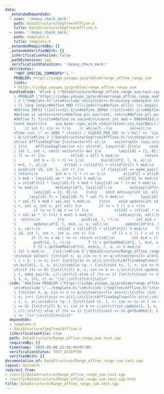 ```yaml
---
data:
  _extendedDependsOn:
  - icon: ':heavy_check_mark:'
    path: DataStructure/SegTree/Affline.h
    title: DataStructure/SegTree/Affline.h
  - icon: ':heavy_check_mark:'
    path: template.h
    title: template.h
  _extendedRequiredBy: []
  _extendedVerifiedWith: []
  _isVerificationFailed: false
  _pathExtension: cpp
  _verificationStatusIcon: ':heavy_check_mark:'
  attributes:
    '*NOT_SPECIAL_COMMENTS*': ''
    PROBLEM: https://judge.yosupo.jp/problem/range_affine_range_sum
    links:
    - https://judge.yosupo.jp/problem/range_affine_range_sum
  bundledCode: "#line 1 \"DataStructure/Range_affine_range_sum.test.cpp\"\n#define\
    \ PROBLEM \"https://judge.yosupo.jp/problem/range_affine_range_sum\"\n\n#line\
    \ 2 \"template.h\"\n\n#include <bits/stdc++.h>\nusing namespace std;\n \n#define\
    \ ll long long\n#define MOD (ll)(1e9+7)\n#define all(x) (x).begin(),(x).end()\n\
    #define INF32 ((1ull<<31)-1)\n#define INF64 ((1ull<<63)-1)\n#define inf (ll)1e18\n\
    #define vi vector<int>\n#define pii pair<int, int>\n#define pll pair<ll, ll>\n\
    #define fi first\n#define se second\n\nconst int mod = 998244353;\n\nvoid solve();\n\
    \nint main(){\n    ios_base::sync_with_stdio(false);cin.tie(NULL);\n    // cin.exceptions(cin.failbit);\n\
    \    // int t; cin >> t;\n    // while(t--)\n        solve();\n    cerr << \"\\\
    nTime run: \" << 1000 * clock() / CLOCKS_PER_SEC << \"ms\" << '\\n';\n    return\
    \ 0;\n}\n#line 2 \"DataStructure/SegTree/Affline.h\"\n\ntemplate <typename T>\n\
    struct AfflineSegTree {\n\tvector<T> st;\n    vector<pll> lazy;\n\n    AfflineSegTree()\
    \ {}\n    AfflineSegTree(int n): st(n*4), lazy(n*4) {}\n\n    void build(int id,\
    \ int l, int r, const vector<ll> &a) {\n        lazy[id] = {1, 0};\n        if\
    \ (l == r) {\n            st[id] = a[l] % mod;\n            return;\n        }\n\
    \        int m = (l + r) >> 1;\n        build(id*2, l, m, a);\n        build(id*2+1,\
    \ m+1, r, a);\n        st[id] = (st[id*2] + st[id*2+1]) % mod;\n    }\n\n    void\
    \ push(int id, int l, int r) {\n        if (lazy[id] == make_pair(1ll*1, 1ll*0))\
    \ return;\n        int m = (l + r) >> 1;\n        st[id*2] = st[id*2] * lazy[id].fi\
    \ % mod + lazy[id].se * (m-l+1) % mod;\n        st[id*2] %= mod;\n        st[id*2+1]\
    \ = st[id*2+1] * lazy[id].fi % mod + lazy[id].se * (r-m) % mod;\n        st[id*2+1]\
    \ %= mod;\n        setLazy(id*2, lazy[id]);\n        setLazy(id*2+1, lazy[id]);\n\
    \        lazy[id] = {1, 0};\n    }\n\n    void setLazy(int id, pll val) {\n  \
    \      lazy[id].fi = lazy[id].fi * val.fi % mod;\n        lazy[id].se = (lazy[id].se\
    \ * val.fi % mod + val.se) % mod;\n    }\n\n    void update(int id, int l, int\
    \ r, int u, int v, pll val) {\n        if (v < l || u > r)\n            return;\n\
    \        if (u <= l && v >= r) {\n            st[id] = (st[id] * val.fi % mod\
    \ + val.se * (r-l+1) % mod) % mod;\n            setLazy(id, val);\n          \
    \  return;\n        }\n        push(id, l, r);\n        int mid = (l + r) >> 1;\n\
    \        update(id*2, l, mid, u, v, val);\n        update(id*2+1, mid+1, r, u,\
    \ v, val);\n        st[id] = (st[id*2] + st[id*2+1]) % mod;\n    }\n\n    T getSumMod(int\
    \ id, int l, int r, int u, int v) {\n        if (l > v || r < u) return 0;\n \
    \       if (l >= u && r <= v) return st[id];\n        int mid = (l + r) >> 1;\n\
    \        push(id, l, r);\n        T t1 = getSumMod(id*2, l, mid, u, v) % mod;\n\
    \        T t2 = getSumMod(id*2+1, mid+1, r, u, v) % mod;\n        return (t1 +\
    \ t2) % mod;\n    }\n};\n#line 5 \"DataStructure/Range_affine_range_sum.test.cpp\"\
    \n\nvoid solve() {\n\tint n, q; cin >> n >> q;\n\tvector<ll> a(n+1);\n\tfor (int\
    \ i = 1; i <= n; i++) {\n\t\tcin >> a[i];\n\t}\n\tAfflineSegTree<ll> st(n);\n\t\
    st.build(1, 1, n, a);\n\twhile (q--) {\n\t\tint tv, l, r; cin >> tv >> l >> r;\n\
    \t\tif (tv == 0) {\n\t\t\tll b, c; cin >> b >> c;\n\t\t\tst.update(1, 1, n, l+1,\
    \ r, make_pair(b, c));\n\t\t} else if (tv == 1) {\n\t\t\tcout << st.getSumMod(1,\
    \ 1, n, l+1, r) << '\\n';\n\t\t}\n\t}\n}\n"
  code: "#define PROBLEM \"https://judge.yosupo.jp/problem/range_affine_range_sum\"\
    \n\n#include \"../template.h\"\n#include \"SegTree/Affline.h\"\n\nvoid solve()\
    \ {\n\tint n, q; cin >> n >> q;\n\tvector<ll> a(n+1);\n\tfor (int i = 1; i <=\
    \ n; i++) {\n\t\tcin >> a[i];\n\t}\n\tAfflineSegTree<ll> st(n);\n\tst.build(1,\
    \ 1, n, a);\n\twhile (q--) {\n\t\tint tv, l, r; cin >> tv >> l >> r;\n\t\tif (tv\
    \ == 0) {\n\t\t\tll b, c; cin >> b >> c;\n\t\t\tst.update(1, 1, n, l+1, r, make_pair(b,\
    \ c));\n\t\t} else if (tv == 1) {\n\t\t\tcout << st.getSumMod(1, 1, n, l+1, r)\
    \ << '\\n';\n\t\t}\n\t}\n}"
  dependsOn:
  - template.h
  - DataStructure/SegTree/Affline.h
  isVerificationFile: true
  path: DataStructure/Range_affine_range_sum.test.cpp
  requiredBy: []
  timestamp: '2025-05-06 22:56:49+07:00'
  verificationStatus: TEST_ACCEPTED
  verifiedWith: []
documentation_of: DataStructure/Range_affine_range_sum.test.cpp
layout: document
redirect_from:
- /verify/DataStructure/Range_affine_range_sum.test.cpp
- /verify/DataStructure/Range_affine_range_sum.test.cpp.html
title: DataStructure/Range_affine_range_sum.test.cpp
---
```

